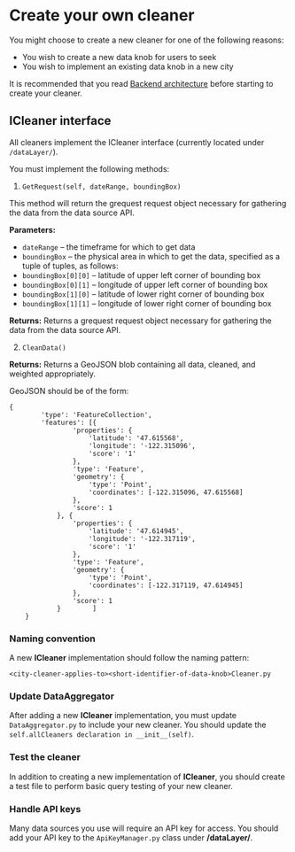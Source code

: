 # Create your own cleaner

You might choose to create a new cleaner for one of the following reasons:
* You wish to create a new data knob for users to seek
* You wish to implement an existing data knob in a new city

It is recommended that you read [Backend architecture](backend-architecture.md) before starting to create your cleaner.

## ICleaner interface

All cleaners implement the ICleaner interface (currently located under ```/dataLayer/```).

You must implement the following methods:

1. ```GetRequest(self, dateRange, boundingBox)```

This method will return the grequest request object necessary for gathering the data from the data source API.

**Parameters:**
* ```dateRange``` &ndash; the timeframe for which to get data
* ```boundingBox``` &ndash; the physical area in which to get the data, specified as a tuple of tuples, as follows:
* ```boundingBox[0][0]``` &ndash; latitude of upper left corner of bounding box
* ```boundingBox[0][1]``` &ndash; longitude of upper left corner of bounding box
* ```boundingBox[1][0]``` &ndash; latitude of lower right corner of bounding box
* ```boundingBox[1][1]``` &ndash; longitude of lower right corner of bounding box

**Returns:**
Returns a grequest request object necessary for gathering the data from the data source API.


2. ```CleanData()```

**Returns:**
Returns a GeoJSON blob containing all data, cleaned, and weighted appropriately.

GeoJSON should be of the form:

```
{
        'type': 'FeatureCollection',
        'features': [{
                'properties': {
                    'latitude': '47.615568',
                    'longitude': '-122.315096',
                    'score': '1'
                },
                'type': 'Feature',
                'geometry': {
                    'type': 'Point',
                    'coordinates': [-122.315096, 47.615568]
                },
                'score': 1
            }, {
                'properties': {
                    'latitude': '47.614945',
                    'longitude': '-122.317119',
                    'score': '1'
                },
                'type': 'Feature',
                'geometry': {
                    'type': 'Point',
                    'coordinates': [-122.317119, 47.614945]
                },
                'score': 1
            }        ]
    }
```

### Naming convention
A new **ICleaner** implementation should follow the naming pattern:

```<city-cleaner-applies-to><short-identifier-of-data-knob>Cleaner.py```

### Update DataAggregator
After adding a new **ICleaner** implementation, you must update ```DataAggregator.py``` to include your new cleaner. You should update the ```self.allCleaners declaration in __init__(self)```.

### Test the cleaner
In addition to creating a new implementation of **ICleaner**, you should create a test file to perform basic query testing of your new cleaner.

### Handle API keys
Many data sources you use will require an API key for access. You should add your API key to the ```ApiKeyManager.py``` class under **/dataLayer/**.